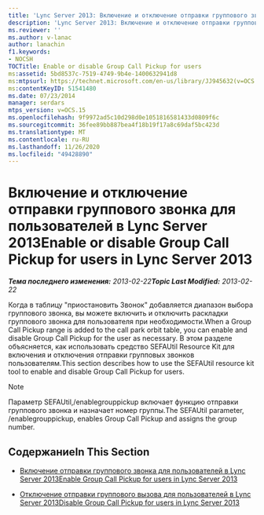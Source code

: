 ```yaml
---
title: 'Lync Server 2013: Включение и отключение отправки группового звонка для пользователей'
description: 'Lync Server 2013: Включение и отключение отправки группового звонка для пользователей.'
ms.reviewer: ''
ms.author: v-lanac
author: lanachin
f1.keywords:
- NOCSH
TOCTitle: Enable or disable Group Call Pickup for users
ms:assetid: 5bd8537c-7519-4749-9b4e-1400632941d8
ms:mtpsurl: https://technet.microsoft.com/en-us/library/JJ945632(v=OCS.15)
ms:contentKeyID: 51541480
ms.date: 07/23/2014
manager: serdars
mtps_version: v=OCS.15
ms.openlocfilehash: 9f9972ad5c10d298d0e1051816581433d0809f6c
ms.sourcegitcommit: 36fee89bb887bea4f18b19f17a8c69daf5bc423d
ms.translationtype: MT
ms.contentlocale: ru-RU
ms.lasthandoff: 11/26/2020
ms.locfileid: "49428890"
---
```

# <a name="enable-or-disable-group-call-pickup-for-users-in-lync-server-2013"></a><span data-ttu-id="3f7fd-103">Включение и отключение отправки группового звонка для пользователей в Lync Server 2013</span><span class="sxs-lookup"><span data-stu-id="3f7fd-103">Enable or disable Group Call Pickup for users in Lync Server 2013</span></span>

<div data-xmlns="http://www.w3.org/1999/xhtml">

<div class="topic" data-xmlns="http://www.w3.org/1999/xhtml" data-msxsl="urn:schemas-microsoft-com:xslt" data-cs="https://msdn.microsoft.com/">

<div data-asp="https://msdn2.microsoft.com/asp">



</div>

<div id="mainSection">

<div id="mainBody"><span data-ttu-id="3f7fd-104">

<span> </span></span><span class="sxs-lookup"><span data-stu-id="3f7fd-104">

<span> </span></span></span>

<span data-ttu-id="3f7fd-105">_**Тема последнего изменения:** 2013-02-22_</span><span class="sxs-lookup"><span data-stu-id="3f7fd-105">_**Topic Last Modified:** 2013-02-22_</span></span>

<span data-ttu-id="3f7fd-106">Когда в таблицу "приостановить Звонок" добавляется диапазон выбора группового звонка, вы можете включить и отключить раскладки группового звонка для пользователя при необходимости.</span><span class="sxs-lookup"><span data-stu-id="3f7fd-106">When a Group Call Pickup range is added to the call park orbit table, you can enable and disable Group Call Pickup for the user as necessary.</span></span> <span data-ttu-id="3f7fd-107">В этом разделе объясняется, как использовать средство SEFAUtil Resource Kit для включения и отключения отправки групповых звонков пользователям.</span><span class="sxs-lookup"><span data-stu-id="3f7fd-107">This section describes how to use the SEFAUtil resource kit tool to enable and disable Group Call Pickup for users.</span></span>

<div>


> [!NOTE]  
> <span data-ttu-id="3f7fd-108">Параметр SEFAUtil,/enablegrouppickup включает функцию отправки группового звонка и назначает номер группы.</span><span class="sxs-lookup"><span data-stu-id="3f7fd-108">The SEFAUtil parameter, /enablegrouppickup, enables Group Call Pickup and assigns the group number.</span></span>



</div>

<div>

## <a name="in-this-section"></a><span data-ttu-id="3f7fd-109">Содержание</span><span class="sxs-lookup"><span data-stu-id="3f7fd-109">In This Section</span></span>

  - [<span data-ttu-id="3f7fd-110">Включение отправки группового звонка для пользователей в Lync Server 2013</span><span class="sxs-lookup"><span data-stu-id="3f7fd-110">Enable Group Call Pickup for users in Lync Server 2013</span></span>](lync-server-2013-enable-group-call-pickup-for-users.md)

  - [<span data-ttu-id="3f7fd-111">Отключение отправки группового вызова для пользователей в Lync Server 2013</span><span class="sxs-lookup"><span data-stu-id="3f7fd-111">Disable Group Call Pickup for users in Lync Server 2013</span></span>](lync-server-2013-disable-group-call-pickup-for-users.md)

<span data-ttu-id="3f7fd-112"></div>

</div>

<span> </span>

</div>

</div>

</span><span class="sxs-lookup"><span data-stu-id="3f7fd-112"></div>

</div>

<span> </span>

</div>

</div>

</span></span></div>

